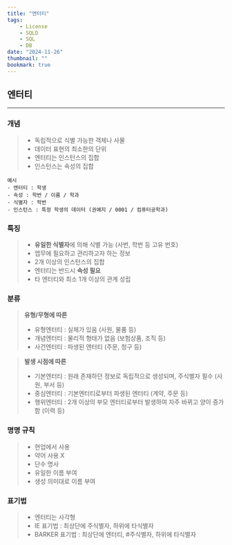 ```yaml
---
title: "엔터티"
tags:
    - License
    - SQLD
    - SQL
    - DB
date: "2024-11-26"
thumbnail: ""
bookmark: true
---
```


## 엔터티
---

### 개념

> - 독립적으로 식별 가능한 객체나 사물
> - 데이터 표현의 최소한의 단위
> - 엔터티는 인스턴스의 집합
> - 인스턴스는 속성의 집합

```
예시
- 엔터티 : 학생
- 속성 : 학번 / 이름 / 학과
- 식별자 : 학번
- 인스턴스 : 특정 학생의 데이터 (권예지 / 0001 / 컴퓨터공학과)
````

### 특징

> - **유일한 식별자**에 의해 식별 가능 (사번, 학번 등 고유 번호)
> - 엡무에 필요하고 관리하고자 하는 정보
> - 2개 이상의 인스턴스의 집합
> - 엔터티는 반드시 **속성 필요**
> - 타 엔터티와 최소 1개 이상의 관계 성립


### 분류

>  **유형/무형에 따른**
> - 유형엔터티 : 실체가 있음 (사원, 물품 등)
> - 개념엔터티 : 물리적 형태가 없음 (보험상품, 조직 등)
> - 사건엔터티 : 파생된 엔터티 (주문, 청구 등)

>  **발생 시점에 따른**
> - 기본엔터티 : 원래 존재하던 정보로 독립적으로 생성되며, 주식별자 필수 (사원, 부서 등)
> - 중심엔터티 : 기본엔터티로부터 파생된 엔터티 (계약, 주문 등)
> - 행위엔터티 : 2개 이상의 부모 엔터티로부터 발생하여 자주 바뀌고 양이 증가함 (이력 등)


### 명명 규칙

> - 현업에서 사용
> - 약어 사용 X
> - 단수 명사
> - 유일한 이름 부여
> - 생성 의미대로 이름 부여
 

### 표기법

> - 엔터티는 사각형
> - IE 표기법 : 최상단에 주식별자, 하위에 타식별자
> - BARKER 표기법 : 최상단에 엔터티, #주식별자, 하위에 타식별자

